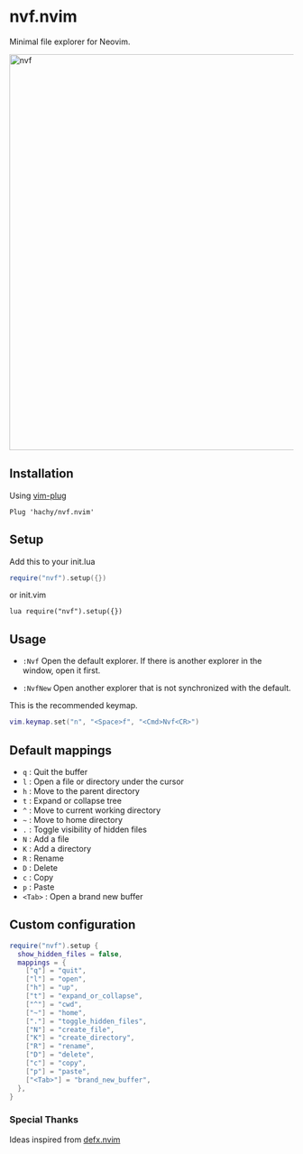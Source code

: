 # nvf.nvim

Minimal file explorer for Neovim.

<img width="702" alt="nvf" src="https://user-images.githubusercontent.com/1613863/215327603-703c1766-bf39-4706-a0d6-24ef1a9afd25.png">

## Installation

Using [vim-plug](https://github.com/junegunn/vim-plug)

```vim
Plug 'hachy/nvf.nvim'
```

## Setup

Add this to your init.lua

```lua
require("nvf").setup({})
```

or init.vim

```vim
lua require("nvf").setup({})
```

## Usage

- `:Nvf` Open the default explorer. If there is another explorer in the window, open it first.

- `:NvfNew` Open another explorer that is not synchronized with the default.

This is the recommended keymap.

```lua
vim.keymap.set("n", "<Space>f", "<Cmd>Nvf<CR>")
```

## Default mappings

- `q` : Quit the buffer
- `l` : Open a file or directory under the cursor
- `h` : Move to the parent directory
- `t` : Expand or collapse tree
- `^` : Move to current working directory
- `~` : Move to home directory
- `.` : Toggle visibility of hidden files
- `N` : Add a file
- `K` : Add a directory
- `R` : Rename
- `D` : Delete
- `c` : Copy
- `p` : Paste
- `<Tab>` : Open a brand new buffer

## Custom configuration

```lua
require("nvf").setup {
  show_hidden_files = false,
  mappings = {
    ["q"] = "quit",
    ["l"] = "open",
    ["h"] = "up",
    ["t"] = "expand_or_collapse",
    ["^"] = "cwd",
    ["~"] = "home",
    ["."] = "toggle_hidden_files",
    ["N"] = "create_file",
    ["K"] = "create_directory",
    ["R"] = "rename",
    ["D"] = "delete",
    ["c"] = "copy",
    ["p"] = "paste",
    ["<Tab>"] = "brand_new_buffer",
  },
}
```

### Special Thanks

Ideas inspired from [defx.nvim](https://github.com/Shougo/defx.nvim)
